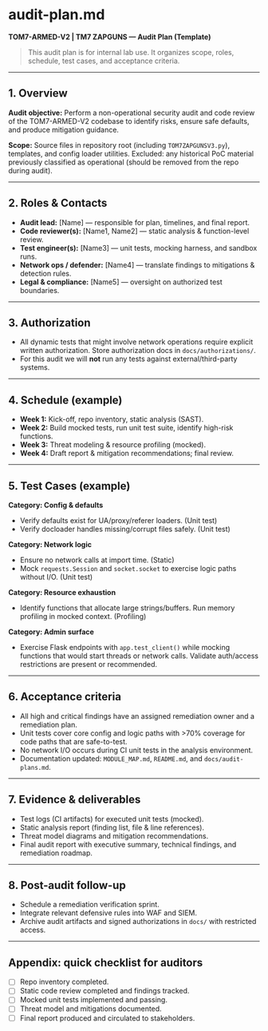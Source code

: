 # audit-plan.md
**TOM7-ARMED-V2 | TM7 ZAPGUNS — Audit Plan (Template)**

> This audit plan is for internal lab use. It organizes scope, roles, schedule, test cases, and acceptance criteria.

---

## 1. Overview
**Audit objective:** Perform a non-operational security audit and code review of the TOM7-ARMED-V2 codebase to identify risks, ensure safe defaults, and produce mitigation guidance.

**Scope:** Source files in repository root (including `TOM7ZAPGUNSV3.py`), templates, and config loader utilities. Excluded: any historical PoC material previously classified as operational (should be removed from the repo during audit).

---

## 2. Roles & Contacts
- **Audit lead:** [Name] — responsible for plan, timelines, and final report.  
- **Code reviewer(s):** [Name1, Name2] — static analysis & function-level review.  
- **Test engineer(s):** [Name3] — unit tests, mocking harness, and sandbox runs.  
- **Network ops / defender:** [Name4] — translate findings to mitigations & detection rules.  
- **Legal & compliance:** [Name5] — oversight on authorized test boundaries.

---

## 3. Authorization
- All dynamic tests that might involve network operations require explicit written authorization. Store authorization docs in `docs/authorizations/`.  
- For this audit we will **not** run any tests against external/third-party systems.

---

## 4. Schedule (example)
- **Week 1:** Kick-off, repo inventory, static analysis (SAST).  
- **Week 2:** Build mocked tests, run unit test suite, identify high-risk functions.  
- **Week 3:** Threat modeling & resource profiling (mocked).  
- **Week 4:** Draft report & mitigation recommendations; final review.

---

## 5. Test Cases (example)
**Category: Config & defaults**
- Verify defaults exist for UA/proxy/referer loaders. (Unit test)  
- Verify docloader handles missing/corrupt files safely. (Unit test)

**Category: Network logic**
- Ensure no network calls at import time. (Static)  
- Mock `requests.Session` and `socket.socket` to exercise logic paths without I/O. (Unit test)

**Category: Resource exhaustion**
- Identify functions that allocate large strings/buffers. Run memory profiling in mocked context. (Profiling)

**Category: Admin surface**
- Exercise Flask endpoints with `app.test_client()` while mocking functions that would start threads or network calls. Validate auth/access restrictions are present or recommended.

---

## 6. Acceptance criteria
- All high and critical findings have an assigned remediation owner and a remediation plan.  
- Unit tests cover core config and logic paths with >70% coverage for code paths that are safe-to-test.  
- No network I/O occurs during CI unit tests in the analysis environment.  
- Documentation updated: `MODULE_MAP.md`, `README.md`, and `docs/audit-plans.md`.

---

## 7. Evidence & deliverables
- Test logs (CI artifacts) for executed unit tests (mocked).  
- Static analysis report (finding list, file & line references).  
- Threat model diagrams and mitigation recommendations.  
- Final audit report with executive summary, technical findings, and remediation roadmap.

---

## 8. Post-audit follow-up
- Schedule a remediation verification sprint.  
- Integrate relevant defensive rules into WAF and SIEM.  
- Archive audit artifacts and signed authorizations in `docs/` with restricted access.

---

## Appendix: quick checklist for auditors
- [ ] Repo inventory completed.  
- [ ] Static code review completed and findings tracked.  
- [ ] Mocked unit tests implemented and passing.  
- [ ] Threat model and mitigations documented.  
- [ ] Final report produced and circulated to stakeholders.
